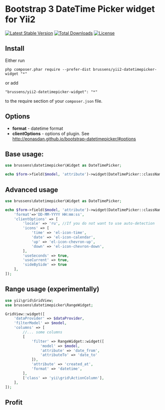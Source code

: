 # Bootstrap 3 DateTime Picker widget for Yii2

[![Latest Stable Version](https://poser.pugx.org/brussens/yii2-datetimepicker-widget/v/stable)](https://packagist.org/packages/brussens/yii2-datetimepicker-widget)
[![Total Downloads](https://poser.pugx.org/brussens/yii2-datetimepicker-widget/downloads)](https://packagist.org/packages/brussens/yii2-datetimepicker-widget)
[![License](https://poser.pugx.org/brussens/yii2-datetimepicker-widget/license)](https://packagist.org/packages/brussens/yii2-datetimepicker-widget)

## Install
Either run
```
php composer.phar require --prefer-dist brussens/yii2-datetimepicker-widget "*"
```

or add

```
"brussens/yii2-datetimepicker-widget": "*"
```

to the require section of your `composer.json` file.

## Options
* **format** - datetime format
* **clientOptions** - options of plugin. See http://eonasdan.github.io/bootstrap-datetimepicker/#options

## Base usage:
```php
use brussens\datetimepicker\Widget as DateTimePicker;

echo $form->field($model, 'attribute')->widget(DateTimePicker::className());
```

## Advanced usage
```php
use brussens\datetimepicker\Widget as DateTimePicker;

echo $form->field($model, 'attribute')->widget(DateTimePicker::className(), [
    'format'=>'DD-MM-YYYY HH:mm:ss',
    'clientOptions' => [
        'locale' => 'ru', //If you do not want to use auto-detection
        'icons' => [
            'time' => 'el-icon-time',
            'date' => 'el-icon-calendar',
            'up' => 'el-icon-chevron-up',
            'down' => 'el-icon-chevron-down',
        ],
        'useSeconds' => true,
        'useCurrent' => true,
        'sideBySide' => true
    ],
]);
```

## Range usage (experimentally)
```php
use yii\grid\GridView;
use brussens\datetimepicker\RangeWidget;

GridView::widget([
    'dataProvider' => $dataProvider,
    'filterModel' => $model,
    'columns' => [
        //... some columns
        [
            'filter' => RangeWidget::widget([
                'model' => $model,
                'attribute' => 'date_from',
                'attributeTo' => 'date_to'
            ]),
            'attribute' => 'created_at',
            'format' => 'datetime',
        ],
        ['class' => 'yii\grid\ActionColumn'],
    ],
]);
```

## Profit